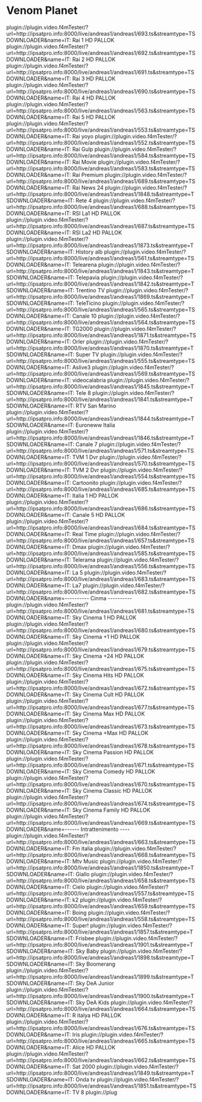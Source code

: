 # Venom Planet
<item>
<title>IT: Rai 1 HD PALLOK</title>
<link>plugin://plugin.video.f4mTester/?url=http://ipsatpro.info:8000/live/andreas1/andreas1/693.ts&amp;streamtype=TSDOWNLOADER&amp;name=IT: Rai 1 HD PALLOK</link>
</item>

<item>
<title>IT: Rai 2 HD PALLOK</title>
<link>plugin://plugin.video.f4mTester/?url=http://ipsatpro.info:8000/live/andreas1/andreas1/692.ts&amp;streamtype=TSDOWNLOADER&amp;name=IT: Rai 2 HD PALLOK</link>
</item>

<item>
<title>IT: Rai 3 HD PALLOK</title>
<link>plugin://plugin.video.f4mTester/?url=http://ipsatpro.info:8000/live/andreas1/andreas1/691.ts&amp;streamtype=TSDOWNLOADER&amp;name=IT: Rai 3 HD PALLOK</link>
</item>

<item>
<title>IT: Rai 4 HD PALLOK</title>
<link>plugin://plugin.video.f4mTester/?url=http://ipsatpro.info:8000/live/andreas1/andreas1/690.ts&amp;streamtype=TSDOWNLOADER&amp;name=IT: Rai 4 HD PALLOK</link>
</item>

<item>
<title>IT: Rai 5 HD PALLOK</title>
<link>plugin://plugin.video.f4mTester/?url=http://ipsatpro.info:8000/live/andreas1/andreas1/563.ts&amp;streamtype=TSDOWNLOADER&amp;name=IT: Rai 5 HD PALLOK</link>
</item>

<item>
<title>IT: Rai yoyo</title>
<link>plugin://plugin.video.f4mTester/?url=http://ipsatpro.info:8000/live/andreas1/andreas1/553.ts&amp;streamtype=TSDOWNLOADER&amp;name=IT: Rai yoyo</link>
</item>

<item>
<title>IT: Rai Gulp</title>
<link>plugin://plugin.video.f4mTester/?url=http://ipsatpro.info:8000/live/andreas1/andreas1/552.ts&amp;streamtype=TSDOWNLOADER&amp;name=IT: Rai Gulp</link>
</item>

<item>
<title>IT: Rai Movie</title>
<link>plugin://plugin.video.f4mTester/?url=http://ipsatpro.info:8000/live/andreas1/andreas1/584.ts&amp;streamtype=TSDOWNLOADER&amp;name=IT: Rai Movie</link>
</item>

<item>
<title>IT: Rai Premium</title>
<link>plugin://plugin.video.f4mTester/?url=http://ipsatpro.info:8000/live/andreas1/andreas1/583.ts&amp;streamtype=TSDOWNLOADER&amp;name=IT: Rai Premium</link>
</item>

<item>
<title>IT: Rai News 24</title>
<link>plugin://plugin.video.f4mTester/?url=http://ipsatpro.info:8000/live/andreas1/andreas1/689.ts&amp;streamtype=TSDOWNLOADER&amp;name=IT: Rai News 24</link>
</item>

<item>
<title>IT: Rete 4</title>
<link>plugin://plugin.video.f4mTester/?url=http://ipsatpro.info:8000/live/andreas1/andreas1/1848.ts&amp;streamtype=TSDOWNLOADER&amp;name=IT: Rete 4</link>
</item>

<item>
<title>IT: RSI La1 HD PALLOK</title>
<link>plugin://plugin.video.f4mTester/?url=http://ipsatpro.info:8000/live/andreas1/andreas1/688.ts&amp;streamtype=TSDOWNLOADER&amp;name=IT: RSI La1 HD PALLOK</link>
</item>

<item>
<title>IT: RSI La2 HD PALLOK</title>
<link>plugin://plugin.video.f4mTester/?url=http://ipsatpro.info:8000/live/andreas1/andreas1/687.ts&amp;streamtype=TSDOWNLOADER&amp;name=IT: RSI La2 HD PALLOK</link>
</item>

<item>
<title>IT: History alb</title>
<link>plugin://plugin.video.f4mTester/?url=http://ipsatpro.info:8000/live/andreas1/andreas1/1873.ts&amp;streamtype=TSDOWNLOADER&amp;name=IT: History alb</link>
</item>

<item>
<title>IT: Telearena</title>
<link>plugin://plugin.video.f4mTester/?url=http://ipsatpro.info:8000/live/andreas1/andreas1/561.ts&amp;streamtype=TSDOWNLOADER&amp;name=IT: Telearena</link>
</item>

<item>
<title>IT: Telepavia</title>
<link>plugin://plugin.video.f4mTester/?url=http://ipsatpro.info:8000/live/andreas1/andreas1/1843.ts&amp;streamtype=TSDOWNLOADER&amp;name=IT: Telepavia</link>
</item>

<item>
<title>IT: Trentino TV</title>
<link>plugin://plugin.video.f4mTester/?url=http://ipsatpro.info:8000/live/andreas1/andreas1/1842.ts&amp;streamtype=TSDOWNLOADER&amp;name=IT: Trentino TV</link>
</item>

<item>
<title>IT: TeleTicino</title>
<link>plugin://plugin.video.f4mTester/?url=http://ipsatpro.info:8000/live/andreas1/andreas1/1869.ts&amp;streamtype=TSDOWNLOADER&amp;name=IT: TeleTicino</link>
</item>

<item>
<title>IT: Canale 10</title>
<link>plugin://plugin.video.f4mTester/?url=http://ipsatpro.info:8000/live/andreas1/andreas1/565.ts&amp;streamtype=TSDOWNLOADER&amp;name=IT: Canale 10</link>
</item>

<item>
<title>IT: TG2000</title>
<link>plugin://plugin.video.f4mTester/?url=http://ipsatpro.info:8000/live/andreas1/andreas1/564.ts&amp;streamtype=TSDOWNLOADER&amp;name=IT: TG2000</link>
</item>

<item>
<title>IT: Orler</title>
<link>plugin://plugin.video.f4mTester/?url=http://ipsatpro.info:8000/live/andreas1/andreas1/1871.ts&amp;streamtype=TSDOWNLOADER&amp;name=IT: Orler</link>
</item>

<item>
<title>IT: Super TV</title>
<link>plugin://plugin.video.f4mTester/?url=http://ipsatpro.info:8000/live/andreas1/andreas1/1870.ts&amp;streamtype=TSDOWNLOADER&amp;name=IT: Super TV</link>
</item>

<item>
<title>IT: Aslive3</title>
<link>plugin://plugin.video.f4mTester/?url=http://ipsatpro.info:8000/live/andreas1/andreas1/555.ts&amp;streamtype=TSDOWNLOADER&amp;name=IT: Aslive3</link>
</item>

<item>
<title>IT: videocalabria</title>
<link>plugin://plugin.video.f4mTester/?url=http://ipsatpro.info:8000/live/andreas1/andreas1/569.ts&amp;streamtype=TSDOWNLOADER&amp;name=IT: videocalabria</link>
</item>

<item>
<title>IT: Tele 8</title>
<link>plugin://plugin.video.f4mTester/?url=http://ipsatpro.info:8000/live/andreas1/andreas1/1845.ts&amp;streamtype=TSDOWNLOADER&amp;name=IT: Tele 8</link>
</item>

<item>
<title>IT: RTV San Marino</title>
<link>plugin://plugin.video.f4mTester/?url=http://ipsatpro.info:8000/live/andreas1/andreas1/1841.ts&amp;streamtype=TSDOWNLOADER&amp;name=IT: RTV San Marino</link>
</item>

<item>
<title>IT: Euroneww Italia</title>
<link>plugin://plugin.video.f4mTester/?url=http://ipsatpro.info:8000/live/andreas1/andreas1/1844.ts&amp;streamtype=TSDOWNLOADER&amp;name=IT: Euroneww Italia</link>
</item>

<item>
<title>IT: Canale 7</title>
<link>plugin://plugin.video.f4mTester/?url=http://ipsatpro.info:8000/live/andreas1/andreas1/1846.ts&amp;streamtype=TSDOWNLOADER&amp;name=IT: Canale 7</link>
</item>

<item>
<title>IT: TVM 1 Dvr</title>
<link>plugin://plugin.video.f4mTester/?url=http://ipsatpro.info:8000/live/andreas1/andreas1/571.ts&amp;streamtype=TSDOWNLOADER&amp;name=IT: TVM 1 Dvr</link>
</item>

<item>
<title>IT: TVM 2 Dvr</title>
<link>plugin://plugin.video.f4mTester/?url=http://ipsatpro.info:8000/live/andreas1/andreas1/570.ts&amp;streamtype=TSDOWNLOADER&amp;name=IT: TVM 2 Dvr</link>
</item>

<item>
<title>IT: Cartoonito</title>
<link>plugin://plugin.video.f4mTester/?url=http://ipsatpro.info:8000/live/andreas1/andreas1/554.ts&amp;streamtype=TSDOWNLOADER&amp;name=IT: Cartoonito</link>
</item>

<item>
<title>IT: Italia 1 HD PALLOK</title>
<link>plugin://plugin.video.f4mTester/?url=http://ipsatpro.info:8000/live/andreas1/andreas1/685.ts&amp;streamtype=TSDOWNLOADER&amp;name=IT: Italia 1 HD PALLOK</link>
</item>

<item>
<title>IT: Canale 5 HD PALLOK</title>
<link>plugin://plugin.video.f4mTester/?url=http://ipsatpro.info:8000/live/andreas1/andreas1/686.ts&amp;streamtype=TSDOWNLOADER&amp;name=IT: Canale 5 HD PALLOK</link>
</item>

<item>
<title>IT: Real Time</title>
<link>plugin://plugin.video.f4mTester/?url=http://ipsatpro.info:8000/live/andreas1/andreas1/684.ts&amp;streamtype=TSDOWNLOADER&amp;name=IT: Real Time</link>
</item>

<item>
<title>IT: Dmax</title>
<link>plugin://plugin.video.f4mTester/?url=http://ipsatpro.info:8000/live/andreas1/andreas1/657.ts&amp;streamtype=TSDOWNLOADER&amp;name=IT: Dmax</link>
</item>

<item>
<title>IT: Telerama</title>
<link>plugin://plugin.video.f4mTester/?url=http://ipsatpro.info:8000/live/andreas1/andreas1/585.ts&amp;streamtype=TSDOWNLOADER&amp;name=IT: Telerama</link>
</item>

<item>
<title>IT: La 5</title>
<link>plugin://plugin.video.f4mTester/?url=http://ipsatpro.info:8000/live/andreas1/andreas1/556.ts&amp;streamtype=TSDOWNLOADER&amp;name=IT: La 5</link>
</item>

<item>
<title>IT: La7</title>
<link>plugin://plugin.video.f4mTester/?url=http://ipsatpro.info:8000/live/andreas1/andreas1/683.ts&amp;streamtype=TSDOWNLOADER&amp;name=IT: La7</link>
</item>

<item>
<title>---------- Cinma ----------</title>
<link>plugin://plugin.video.f4mTester/?url=http://ipsatpro.info:8000/live/andreas1/andreas1/682.ts&amp;streamtype=TSDOWNLOADER&amp;name=---------- Cinma ----------</link>
</item>

<item>
<title>IT: Sky Cinema 1 HD PALLOK</title>
<link>plugin://plugin.video.f4mTester/?url=http://ipsatpro.info:8000/live/andreas1/andreas1/681.ts&amp;streamtype=TSDOWNLOADER&amp;name=IT: Sky Cinema 1 HD PALLOK</link>
</item>

<item>
<title>IT: Sky Cinema +1 HD PALLOK</title>
<link>plugin://plugin.video.f4mTester/?url=http://ipsatpro.info:8000/live/andreas1/andreas1/680.ts&amp;streamtype=TSDOWNLOADER&amp;name=IT: Sky Cinema +1 HD PALLOK</link>
</item>

<item>
<title>IT: Sky Cinema +24 HD PALLOK</title>
<link>plugin://plugin.video.f4mTester/?url=http://ipsatpro.info:8000/live/andreas1/andreas1/679.ts&amp;streamtype=TSDOWNLOADER&amp;name=IT: Sky Cinema +24 HD PALLOK</link>
</item>

<item>
<title>IT: Sky Cinema Hits HD PALLOK</title>
<link>plugin://plugin.video.f4mTester/?url=http://ipsatpro.info:8000/live/andreas1/andreas1/675.ts&amp;streamtype=TSDOWNLOADER&amp;name=IT: Sky Cinema Hits HD PALLOK</link>
</item>

<item>
<title>IT: Sky Cinema Cult HD PALLOK</title>
<link>plugin://plugin.video.f4mTester/?url=http://ipsatpro.info:8000/live/andreas1/andreas1/672.ts&amp;streamtype=TSDOWNLOADER&amp;name=IT: Sky Cinema Cult HD PALLOK</link>
</item>

<item>
<title>IT: Sky Cinema Max HD PALLOK</title>
<link>plugin://plugin.video.f4mTester/?url=http://ipsatpro.info:8000/live/andreas1/andreas1/677.ts&amp;streamtype=TSDOWNLOADER&amp;name=IT: Sky Cinema Max HD PALLOK</link>
</item>

<item>
<title>IT: Sky Cinema +Max HD PALLOK</title>
<link>plugin://plugin.video.f4mTester/?url=http://ipsatpro.info:8000/live/andreas1/andreas1/673.ts&amp;streamtype=TSDOWNLOADER&amp;name=IT: Sky Cinema +Max HD PALLOK</link>
</item>

<item>
<title>IT: Sky Cinema Passion HD PALLOK</title>
<link>plugin://plugin.video.f4mTester/?url=http://ipsatpro.info:8000/live/andreas1/andreas1/678.ts&amp;streamtype=TSDOWNLOADER&amp;name=IT: Sky Cinema Passion HD PALLOK</link>
</item>

<item>
<title>IT: Sky Cinema Comedy HD PALLOK</title>
<link>plugin://plugin.video.f4mTester/?url=http://ipsatpro.info:8000/live/andreas1/andreas1/671.ts&amp;streamtype=TSDOWNLOADER&amp;name=IT: Sky Cinema Comedy HD PALLOK</link>
</item>

<item>
<title>IT: Sky Cinema Classic HD PALLOK</title>
<link>plugin://plugin.video.f4mTester/?url=http://ipsatpro.info:8000/live/andreas1/andreas1/670.ts&amp;streamtype=TSDOWNLOADER&amp;name=IT: Sky Cinema Classic HD PALLOK</link>
</item>

<item>
<title>IT: Sky Cinema Family HD PALLOK</title>
<link>plugin://plugin.video.f4mTester/?url=http://ipsatpro.info:8000/live/andreas1/andreas1/674.ts&amp;streamtype=TSDOWNLOADER&amp;name=IT: Sky Cinema Family HD PALLOK</link>
</item>

<item>
<title>------ Intrattenimento ----</title>
<link>plugin://plugin.video.f4mTester/?url=http://ipsatpro.info:8000/live/andreas1/andreas1/669.ts&amp;streamtype=TSDOWNLOADER&amp;name=------ Intrattenimento ----</link>
</item>

<item>
<title>IT: Fm italia</title>
<link>plugin://plugin.video.f4mTester/?url=http://ipsatpro.info:8000/live/andreas1/andreas1/663.ts&amp;streamtype=TSDOWNLOADER&amp;name=IT: Fm italia</link>
</item>

<item>
<title>IT: Mtv Music</title>
<link>plugin://plugin.video.f4mTester/?url=http://ipsatpro.info:8000/live/andreas1/andreas1/668.ts&amp;streamtype=TSDOWNLOADER&amp;name=IT: Mtv Music</link>
</item>

<item>
<title>IT: Giallo</title>
<link>plugin://plugin.video.f4mTester/?url=http://ipsatpro.info:8000/live/andreas1/andreas1/1850.ts&amp;streamtype=TSDOWNLOADER&amp;name=IT: Giallo</link>
</item>

<item>
<title>IT: Cielo</title>
<link>plugin://plugin.video.f4mTester/?url=http://ipsatpro.info:8000/live/andreas1/andreas1/658.ts&amp;streamtype=TSDOWNLOADER&amp;name=IT: Cielo</link>
</item>

<item>
<title>IT: k2</title>
<link>plugin://plugin.video.f4mTester/?url=http://ipsatpro.info:8000/live/andreas1/andreas1/557.ts&amp;streamtype=TSDOWNLOADER&amp;name=IT: k2</link>
</item>

<item>
<title>IT: Boing</title>
<link>plugin://plugin.video.f4mTester/?url=http://ipsatpro.info:8000/live/andreas1/andreas1/659.ts&amp;streamtype=TSDOWNLOADER&amp;name=IT: Boing</link>
</item>

<item>
<title>IT: Super!</title>
<link>plugin://plugin.video.f4mTester/?url=http://ipsatpro.info:8000/live/andreas1/andreas1/558.ts&amp;streamtype=TSDOWNLOADER&amp;name=IT: Super!</link>
</item>

<item>
<title>IT: Frisbee</title>
<link>plugin://plugin.video.f4mTester/?url=http://ipsatpro.info:8000/live/andreas1/andreas1/1857.ts&amp;streamtype=TSDOWNLOADER&amp;name=IT: Frisbee</link>
</item>

<item>
<title>IT: Sky Baby</title>
<link>plugin://plugin.video.f4mTester/?url=http://ipsatpro.info:8000/live/andreas1/andreas1/1901.ts&amp;streamtype=TSDOWNLOADER&amp;name=IT: Sky Baby</link>
</item>

<item>
<title>IT: Sky Boomerang</title>
<link>plugin://plugin.video.f4mTester/?url=http://ipsatpro.info:8000/live/andreas1/andreas1/1898.ts&amp;streamtype=TSDOWNLOADER&amp;name=IT: Sky Boomerang</link>
</item>

<item>
<title>IT: Sky DeA Junior</title>
<link>plugin://plugin.video.f4mTester/?url=http://ipsatpro.info:8000/live/andreas1/andreas1/1899.ts&amp;streamtype=TSDOWNLOADER&amp;name=IT: Sky DeA Junior</link>
</item>

<item>
<title>IT: Sky DeA Kids</title>
<link>plugin://plugin.video.f4mTester/?url=http://ipsatpro.info:8000/live/andreas1/andreas1/1900.ts&amp;streamtype=TSDOWNLOADER&amp;name=IT: Sky DeA Kids</link>
</item>

<item>
<title>IT: R italya HD PALLOK</title>
<link>plugin://plugin.video.f4mTester/?url=http://ipsatpro.info:8000/live/andreas1/andreas1/664.ts&amp;streamtype=TSDOWNLOADER&amp;name=IT: R italya HD PALLOK</link>
</item>

<item>
<title>IT: Iris</title>
<link>plugin://plugin.video.f4mTester/?url=http://ipsatpro.info:8000/live/andreas1/andreas1/676.ts&amp;streamtype=TSDOWNLOADER&amp;name=IT: Iris</link>
</item>

<item>
<title>IT: Alice HD PALLOK</title>
<link>plugin://plugin.video.f4mTester/?url=http://ipsatpro.info:8000/live/andreas1/andreas1/665.ts&amp;streamtype=TSDOWNLOADER&amp;name=IT: Alice HD PALLOK</link>
</item>

<item>
<title>IT: Sat 2000</title>
<link>plugin://plugin.video.f4mTester/?url=http://ipsatpro.info:8000/live/andreas1/andreas1/662.ts&amp;streamtype=TSDOWNLOADER&amp;name=IT: Sat 2000</link>
</item>

<item>
<title>IT: Onda tv</title>
<link>plugin://plugin.video.f4mTester/?url=http://ipsatpro.info:8000/live/andreas1/andreas1/1849.ts&amp;streamtype=TSDOWNLOADER&amp;name=IT: Onda tv</link>
</item>

<item>
<title>IT: TV 8</title>
<link>plugin://plugin.video.f4mTester/?url=http://ipsatpro.info:8000/live/andreas1/andreas1/1851.ts&amp;streamtype=TSDOWNLOADER&amp;name=IT: TV 8</link>
</item>

<item>
<title>IT: Paramount</title>
<link>plugin://plug
